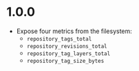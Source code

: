 # 1.0.0

 * Expose four metrics from the filesystem:
   * `repository_tags_total`
   * `repository_revisions_total`
   * `repository_tag_layers_total`
   * `repository_tag_size_bytes`
